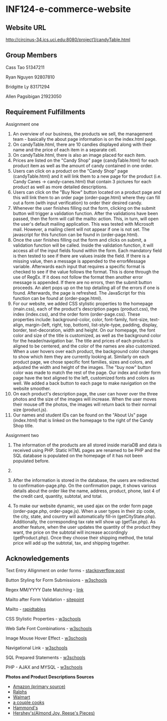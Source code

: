 # INF124-e-commerce-website

## Website URL

http://circinus-34.ics.uci.edu:8080/project1/candyTable.html

## Group Members

Cass Tao 51347211

Ryan Nguyen 92807810

Bridgitte Ly 83171294

Allen Pagsibigan 21923050

## Requirement Fulfillments
Assignment one
1. An overview of our business, the products we sell, the management team - basically the about page information is on the index.html page.  
2. On candyTable.html, there are 10 candies displayed along with their name and the price of each item in a separate cell. 
3. On candyTable.html, there is also an image placed for each item. 
4. Prices are listed on the "Candy Shop" page (candyTable.html) for each product item as well as the amount of candy contained in one order.
5. Users can click on a product on the "Candy Shop" page (candyTable.html) and it will link them to a new page for the product (i.e. Candy Canes -> candy-canes.html) that contain 3 pictures for each product as well as more detailed descriptions.
6. Users can click on the "Buy Now" button located on a product page and this will link them to an order page (order-page.html) where they can fill out a form (with input verification) to order their desired candy.
7. Whenever the user finishes filling out the form, clicking on the submit button will trigger a validation function. After the validations have been passed, then the form will call the mailto: action. This, in turn, will open the user's default mailing application. This was tested with Microsoft mail. However, a mailing client will not appear if one is not set. The javascript for this function can be found in (order-page.html).
8. Once the user finishes filling out the form and clicks on submit, a validation function will be called. Inside the validation function, it will access all of the input fields found within the form. Each mandatory field is then tested to see if there are values inside the field. If there is a missing value, then a message is appended to the errorMessage variable. Afterwards each input that requires a specific format is checked to see if the value follows the format. This is done through the use of RegEx. If it does not follow the format then another error message is appended. If there are no errors, then the submit button proceeds. An alert pops up on the top detailing all of the errors if one is found. Afterwards, the page is refreshed. The JavaScript for this function can be found at (order-page.html). 
9. For our website, we added CSS stylistic properties to the homepage (main.css), each of the product's description pages (product.css), the index (index.css), and the order form (order-page.css). These properties include: background-color, color, font-family, font-size, text-align, margin-(left, right, top, bottom), list-style-type, padding, display, border, text-decoration, width and height. On our homepage, the font color and size of the title is customized, as well as the background color for the header/navigation bar. The title and prices of each product is aligned to be centered, and the color of the names are also customized. When a user hovers over each product, the background color changes to show which item they are currently looking at. Similarly on each product page, we chose specific font families, sizes and colors, and adjusted the width and height of the images. The "buy now" button color was made to match the rest of the page. Our index and order form page have the text aligned to the left, customized fonts and colors as well. We added a back button to each page to make navigation on the website smoother. 
10. On each product's description page, the user can hover over the three photos and the size of the images will increase. When the user moves their mouse off the photos, the images will return back to their normal size (product.js).
11. Our names and student IDs can be found on the "About Us" page (index.html) that is linked on the homepage to the right of the Candy Shop title.

Assignment two

1. The information of the products are all stored inside mariaDB and data is received using PHP. Static HTML pages are renamed to be PHP and the SQL database is populated on the homepage of it has not been populated before. 

2.

3. After the information is stored in the database, the users are redirected to confirmation-page.php. On the confirmation page, it shows various details about the order like the name, address, product, phone, last 4 of the credit card, quantity, subtotal, and total. 

4. To make our website dynamic, we used ajax on the order form page (order-page.php, order-page.js). When a user types in their zip code, the city, state, and country will automatically fill-in (getCityState.php). Additionally, the corresponding tax rate will show up (getTax.php). As another feature, when the user updates the quantity of the product they want, the price on the subtotal will increase accordingly (getProduct.php). Once they choose their shipping method, the total price will add up the subtotal, tax, and shipping together. 
## Acknowledgements

Text Entry Allignment on order forms - [stackoverflow post](https://stackoverflow.com/questions/4309950/how-to-align-input-forms-in-html)

Button Styling for Form Submissions  - [w3schools](https://www.w3schools.com/css/css3_buttons.asp)

Regex MM/YYYY Date Matching - [link](https://www.thewebblinders.in/programming/article/JavaScript-regular-expressions-for-validating-YYYYMM-and-MMYYYY-patterns-6010)

Mailto after Form Validation - [sitepoint](https://www.sitepoint.com/community/t/how-to-validate-a-form-with-javascript-prior-to-mailto-action-or-change-a-form-action-using-javascript/308475)

Mailto - [rapidtables](https://www.rapidtables.com/web/html/mailto.html)

CSS Stylistic Properties - [w3schools](https://www.w3schools.com/cssref/)

Web Safe Font Combinations - [w3schools](https://www.w3schools.com/cssref/css_websafe_fonts.asp)

Image Mouse Hover Effect - [w3schools](https://www.w3schools.com/jsref/event_onmouseover.asp)

Navigational Link - [w3schools](https://www.w3schools.com/css/css_inline-block.asp)

SQL Prepared Statements - [w3schools](https://www.w3schools.com/php/php_mysql_prepared_statements.asp)

PHP - AJAX and MYSQL - [w3schools](https://www.w3schools.com/pHP/php_ajax_database.asp)

**Photos and Product Descriptions Sources**
- [Amazon (primary source)](https://www.amazon.com/)
- [Ralphs](https://www.ralphs.com/p/rice-krispies-treats-original-crispy-marshmallow-squares/0003800007781)
- [Walmart](https://www.walmart.com/ip/Almond-Joy-Coconut-and-Almond-Standard-Candy-Bar-1-61-Oz/48533974?selected=true&irgwc=1&sourceid=imp_0TSSzBUwsxyOWUpwUx0Mo34BUki2x50NuWjt380&veh=aff&wmlspartner=imp_78091&clickid=0TSSzBUwsxyOWUpwUx0Mo34BUki2x50NuWjt380)
- [a couple cooks](https://www.acouplecooks.com/perfect-homemade-peanut-butter-cups/)
- [Hammond's](https://hammondscandies.com/products/raspberry-candy-cane-filled-with-chocolate)
- [Hershey's(Almond Joy, Reese's Pieces)](https://www.hersheys.com/en_us/home.html)
